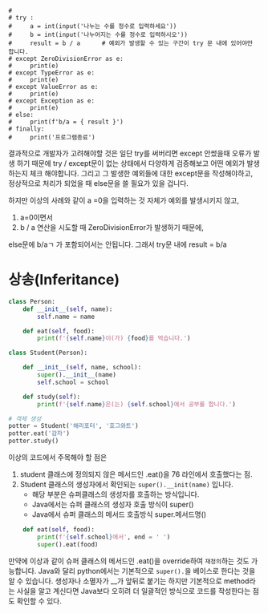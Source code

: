 ```
#
# try :
#     a = int(input('나누는 수를 정수로 입력하세요'))
#     b = int(input('나누어지는 수를 정수로 입력하시오'))
#     result = b / a      # 예외가 발생할 수 있는 구간이 try 문 내에 있어야만 합니다.
# except ZeroDivisionError as e:
#     print(e)
# except TypeError as e:
#     print(e)
# except ValueError as e:
#     print(e)
# except Exception as e:
#     print(e)
# else:
#     print(f'b/a = { result }')
# finally:
#     print('프로그램종료')

```

결과적으로 개발자가 고려해야할 것은 일단 try를 써버리면 except 안썼을때 오류가 발생
하기 때문에 try / except문이 없는 상태에서 다양하게 검증해보고 어떤 예외가 발생하는지 체크 해야합니다.
그리고 그 발생한 예외들에 대한 except문을 작성해야하고, 정상적으로 처리가 되었을 때 else문을 쓸 
필요가 있을 겁니다.

하지만 이상의 사례와 같이 a =0을 입력하는 것 자체가 예외를 발생시키지 않고,
1. a=0이면서
2. b / a 연산을 시도할 때 ZeroDivisionError가 발생하기 때문에,

else문에 b/aㄱ 가 포함되어서는 안됩니다.
그래서 try문 내에 result = b/a


# 상송(Inferitance)
```python
class Person:
    def __init__(self, name):
        self.name = name

    def eat(self, food):
        print(f'{self.name}이(가) {food}를 먹습니다.')

class Student(Person):

    def __init__(self, name, school):
        super().__init__(name)
        self.school = school

    def study(self):
        print(f'{self.name}은(는) {self.school}에서 공부를 합니다.')

# 객체 생성
potter = Student('해리포터', '호그와트')
potter.eat('감자')
potter.study()

```
이상의 코드에서 주목해야 할 점은 
1. student 클래스에 정의되지 않은 메서드인 .eat()을 76 라인에서 호출했다는 점.
2. Student 클래스의 생성자에서 확인되는 `super().__init(name)` 입니다.
    - 해당 부분은 슈퍼클래스의 생성자를 호출하는 방식입니다.
    - Java에서는 슈퍼 클래스의 생성자 호출 방식이 super()
    - Java에서 슈퍼 클래스의 메서드 호출방식 super.메서드명()
```python
    def eat(self, food):
        print(f'{self.school}에서', end = ' ')
        super().eat(food)
```
만약에 이상과 같이 슈퍼 클래스의 메서드인 .eat()을 override하여 `재정의`하는 것도 가능합니다.
Java와 달리 python에서는 기본적으로 `super().`을 베이스로 한다는 것을 알 수 있습니다.
생성자나 소멸자가 __가 앞뒤로 붙기는 하지만 기본적으로 method라는 사실을 알고 계신다면 Java보다
오히려 더 일괄적인 방식으로 코드를 작성한다는 점도 확인할 수 있다.
